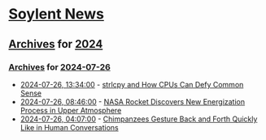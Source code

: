 # [Soylent News](../../../README.md)

## [Archives](../../index.md) for [2024](../index.md)

### [Archives](../../index.md) for [2024-07-26](index.md)

* [2024-07-26, 13:34:00](https://soylentnews.org/article.pl?sid=24/07/25/1155249&from=rss) - [strlcpy and How CPUs Can Defy Common Sense](https://soylentnews.org/article.pl?sid=24/07/25/1155249&from=rss)
* [2024-07-26, 08:46:00](https://soylentnews.org/article.pl?sid=24/07/25/045209&from=rss) - [NASA Rocket Discovers New Energization Process in Upper Atmosphere](https://soylentnews.org/article.pl?sid=24/07/25/045209&from=rss)
* [2024-07-26, 04:07:00](https://soylentnews.org/article.pl?sid=24/07/24/1348230&from=rss) - [Chimpanzees Gesture Back and Forth Quickly Like in Human Conversations](https://soylentnews.org/article.pl?sid=24/07/24/1348230&from=rss)

